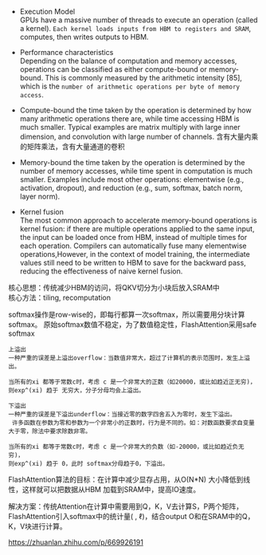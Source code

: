 + Execution Model   
GPUs have a massive number of threads to execute an operation (called a kernel).
`Each kernel loads inputs from HBM to registers and SRAM`, computes, then writes outputs to HBM.  

+ Performance characteristics  
Depending on the balance of computation and memory accesses, operations
can be classified as either compute-bound or memory-bound. This is commonly measured by the
arithmetic intensity [85], which is the `number of arithmetic operations per byte of memory access`.  

+ Compute-bound
the time taken by the operation is determined by how many arithmetic operations there
are, while time accessing HBM is much smaller. Typical examples are matrix multiply with large inner
dimension, and convolution with large number of channels.
含有大量内乘的矩阵乘法，含有大量通道的卷积    

+ Memory-bound
the time taken by the operation is determined by the number of memory accesses, while
time spent in computation is much smaller. Examples include most other operations: elementwise (e.g.,
activation, dropout), and reduction (e.g., sum, softmax, batch norm, layer norm).

+ Kernel fusion    
The most common approach to accelerate memory-bound operations is kernel fusion: if there are multiple operations applied to the same input, the input can be loaded once from HBM, instead of multiple times for each operation. Compilers can automatically fuse many elementwise operations,However, in the context of model training, the intermediate values still need to be written to HBM to save for the backward pass, reducing the effectiveness of naive kernel fusion.


核心思想：传统减少HBM的访问，将QKV切分为小块后放入SRAM中      
核心方法：tiling, recomputation      

softmax操作是row-wise的，即每行都算一次softmax，所以需要用分块计算softmax。
原始softmax数值不稳定，为了数值稳定性，FlashAttention采用safe softmax   
```
上溢出   
一种严重的误差是上溢出overflow：当数值非常大，超过了计算机的表示范围时，发生上溢出。

当所有的xi 都等于常数c时，考虑 c 是一个非常大的正数（如20000，或比如趋近正无穷)，
则exp^(xi) 趋于 无穷大，分子分母均会上溢出。

下溢出   
一种严重的误差是下溢出underflow：当接近零的数字四舍五入为零时，发生下溢出。
 许多函数在参数为零和参数为一个非常小的正数时，行为是不同的。如：对数函数要求自变量大于零，除法中要求除数非零。   

当所有的xi 都等于常数c时，考虑 c 是一个非常大的负数（如-20000，或比如趋近负无穷)，
则exp^(xi) 趋于 0，此时 softmax分母趋于0，下溢出。   
```

FlashAttention算法的目标：在计算中减少显存占用，从O(N*N) 大小降低到线性，这样就可以把数据从HBM 加载到SRAM中，提高IO速度。  

解决方案：传统Attention在计算中需要用到Q，K，V去计算S，P两个矩阵，FlashAttention引入softmax中的统计量( , ℓ)，结合output O和在SRAM中的Q，K，V块进行计算。

https://zhuanlan.zhihu.com/p/669926191
